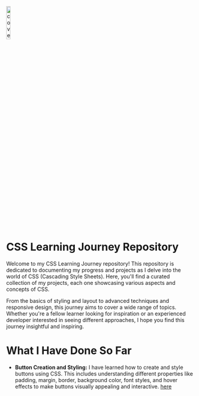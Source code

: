 <img src="https://upload.wikimedia.org/wikipedia/commons/6/62/CSS3_logo.svg" alt="cover" width="15%">

# CSS Learning Journey Repository

Welcome to my CSS Learning Journey repository! This repository is dedicated to documenting my progress and projects as I delve into the world of CSS (Cascading Style Sheets). Here, you'll find a curated collection of my projects, each one showcasing various aspects and concepts of CSS.

From the basics of styling and layout to advanced techniques and responsive design, this journey aims to cover a wide range of topics. Whether you're a fellow learner looking for inspiration or an experienced developer interested in seeing different approaches, I hope you find this journey insightful and inspiring.

# What I Have Done So Far

- <strong>Button Creation and Styling:</strong> I have learned how to create and style buttons using CSS. This includes understanding different properties like padding, margin, border, background color, font styles, and hover effects to make buttons visually appealing and interactive. <a href="https://github.com/codewith-rafi/CSS-Journey/tree/main/buttons">here</a>
